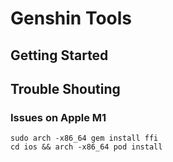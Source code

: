 # Genshin Tools

## Getting Started

## Trouble Shouting

### Issues on Apple M1

```shell
sudo arch -x86_64 gem install ffi
cd ios && arch -x86_64 pod install
```